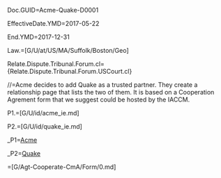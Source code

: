 Doc.GUID=Acme-Quake-D0001

EffectiveDate.YMD=2017-05-22

End.YMD=2017-12-31

Law.=[G/U/at/US/MA/Suffolk/Boston/Geo]

Relate.Dispute.Tribunal.Forum.cl={Relate.Dispute.Tribunal.Forum.USCourt.cl}


//=Acme decides to add Quake as a trusted partner.  They create a relationship page that lists the two of them.  It is based on a Cooperation Agrement form that we suggest could be hosted by the IACCM.

P1.=[G/U/id/acme_ie.md]

P2.=[G/U/id/quake_ie.md]

_P1=<a href="#Def.P1.Sec" class="definedterm">Acme</a>

_P2=<a href="#Def.P2.Sec" class="definedterm">Quake</a>

=[G/Agt-Cooperate-CmA/Form/0.md]
